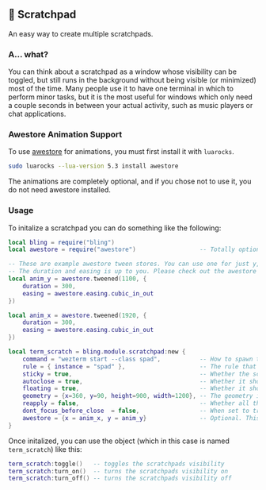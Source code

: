 ## 🍃 Scratchpad <!-- {docsify-ignore} -->

An easy way to create multiple scratchpads.

### A... what?

You can think about a scratchpad as a window whose visibility can be toggled, but still runs in the background without being visible (or minimized) most of the time. Many people use it to have one terminal in which to perform minor tasks, but it is the most useful for windows which only need a couple seconds in between your actual activity, such as music players or chat applications.

### Awestore Animation Support

To use [awestore](https://github.com/K4rakara/awestore) for animations, you must first install it with `luarocks`.
```bash
sudo luarocks --lua-version 5.3 install awestore
```
The animations are completely optional, and if you chose not to use it, you do not need awestore installed.

### Usage

To initalize a scratchpad you can do something like the following:

```lua
local bling = require("bling")
local awestore = require("awestore")                  -- Totally optional, only required if you are using animations. 

-- These are example awestore tween stores. You can use one for just y, just x, or both. 
-- The duration and easing is up to you. Please check out the awestore docs to learn more.
local anim_y = awestore.tweened(1100, {
    duration = 300,
    easing = awestore.easing.cubic_in_out
})

local anim_x = awestore.tweened(1920, {
    duration = 300,
    easing = awestore.easing.cubic_in_out
})

local term_scratch = bling.module.scratchpad:new { 
    command = "wezterm start --class spad",           -- How to spawn the scratchpad
    rule = { instance = "spad" },                     -- The rule that the scratchpad will be searched by
    sticky = true,                                    -- Whether the scratchpad should be sticky
    autoclose = true,                                 -- Whether it should hide itself when losing focus
    floating = true,                                  -- Whether it should be floating
    geometry = {x=360, y=90, height=900, width=1200}, -- The geometry in a floating state
    reapply = false,                                  -- Whether all those properties should be reapplied on every new opening of the scratchpad
    dont_focus_before_close  = false,                 -- When set to true, the scratchpad will be closed by the toggle function regardless of whether its focused or not. When set to false, the toggle function will first bring the scratchpad into focus and only close it on a second call
    awestore = {x = anim_x, y = anim_y}               -- Optional. This is how you can pass in the stores for animations. If you don't want animations, you can ignore this option.
}
```

Once initalized, you can use the object (which in this case is named `term_scratch`) like this:

```lua
term_scratch:toggle()   -- toggles the scratchpads visibility
term_scratch:turn_on()  -- turns the scratchpads visibility on
term_scratch:turn_off() -- turns the scratchpads visibility off
```
